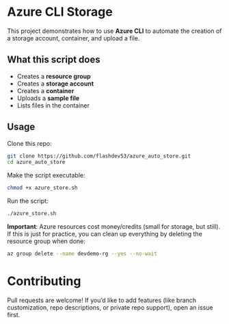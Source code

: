 # Azure CLI Storage

This project demonstrates how to use **Azure CLI** to automate the creation of a storage account, container, and upload a file.

## What this script does
- Creates a **resource group**
- Creates a **storage account**
- Creates a **container**
- Uploads a **sample file**
- Lists files in the container

## Usage
Clone this repo:

```bash
git clone https://github.com/flashdev53/azure_auto_store.git
cd azure_auto_store
```

Make the script executable:

```bash
chmod +x azure_store.sh
```
Run the script:

```bash
./azure_store.sh
```
**Important**: Azure resources cost money/credits (small for storage, but still).
If this is just for practice, you can clean up everything by deleting the resource group when done:

```bash
az group delete --name devdemo-rg --yes --no-wait
```
# Contributing
Pull requests are welcome!
If you’d like to add features (like branch customization, repo descriptions, or private repo support), open an issue first.